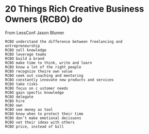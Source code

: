 # 20 Things Rich Creative Business Owners (RCBO) do

From LessConf Jason Blumer

    RCBO understand the difference between freelancing and entrepreneurship
    RCBO sell knowledge
    RCBO leverage teams
    RCBO build a brand
    RCBO make time to think, write and learn
    RCBO know a lot of the right people
    RCBO recognize theire own value
    RCBO seek out coaching and mentoring
    RCBO constantly innovate new products and services
    RCBO take risks
    RCBO focus on c ustomer needs
    RCBO gain specfic knowledge
    RCBO delegate
    RCBO hire
    RCBO own
    RCBO see money as tool
    RCBO know when to protect their time
    RCBO don’t make emotional decisuons
    RCBO vet their ideas with others
    RCBO price, instead of bill
